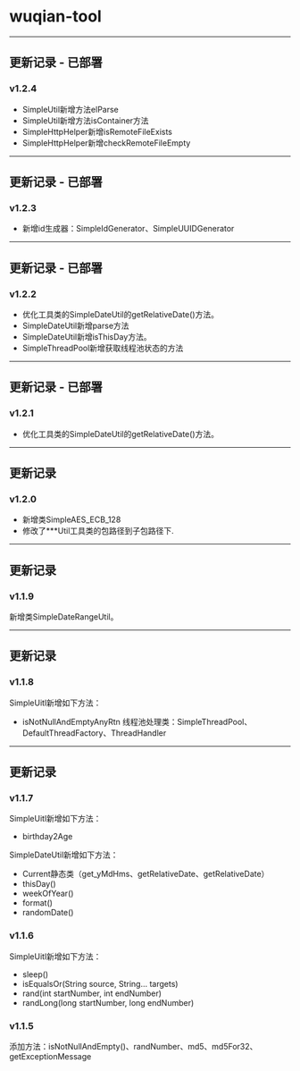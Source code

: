 # wuqian-tool

-----------------------------
## 更新记录 - 已部署
### v1.2.4
- SimpleUtil新增方法elParse
- SimpleUtil新增方法isContainer方法
- SimpleHttpHelper新增isRemoteFileExists
- SimpleHttpHelper新增checkRemoteFileEmpty

-----------------------------
## 更新记录 - 已部署
### v1.2.3
- 新增id生成器：SimpleIdGenerator、SimpleUUIDGenerator


-----------------------------
## 更新记录 - 已部署
### v1.2.2
- 优化工具类的SimpleDateUtil的getRelativeDate()方法。
- SimpleDateUtil新增parse方法
- SimpleDateUtil新增isThisDay方法。
- SimpleThreadPool新增获取线程池状态的方法

-----------------------------
## 更新记录 - 已部署
### v1.2.1
- 优化工具类的SimpleDateUtil的getRelativeDate()方法。

-----------------------------
## 更新记录
### v1.2.0
- 新增类SimpleAES_ECB_128
- 修改了***Util工具类的包路径到子包路径下.


-----------------------------
## 更新记录
### v1.1.9
新增类SimpleDateRangeUtil。

-----------------------------
## 更新记录
### v1.1.8
SimpleUitl新增如下方法：
- isNotNullAndEmptyAnyRtn
线程池处理类：SimpleThreadPool、DefaultThreadFactory、ThreadHandler

-----------------------------
## 更新记录
### v1.1.7
SimpleUitl新增如下方法：
- birthday2Age

SimpleDateUtil新增如下方法：
- Current静态类（get_yMdHms、getRelativeDate、getRelativeDate）
- thisDay()
- weekOfYear()
- format()
- randomDate()


### v1.1.6
SimpleUitl新增如下方法： 
- sleep()
- isEqualsOr(String source, String... targets)
- rand(int startNumber, int endNumber)
- randLong(long startNumber, long endNumber)

### v1.1.5
添加方法：isNotNullAndEmpty()、randNumber、md5、md5For32、getExceptionMessage


